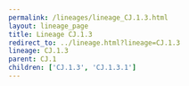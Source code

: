 ```yaml
---
permalink: /lineages/lineage_CJ.1.3.html
layout: lineage_page
title: Lineage CJ.1.3
redirect_to: ../lineage.html?lineage=CJ.1.3
lineage: CJ.1.3
parent: CJ.1
children: ['CJ.1.3', 'CJ.1.3.1']
---
```

